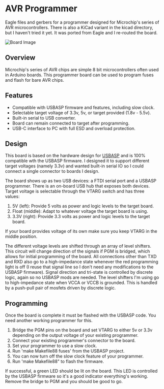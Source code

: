 # AVR Programmer
Eagle files and gerbers for a programmer designed for Microchip's series of AVR microcontrollers. There is also a KiCad variant in the kicad directory, but I haven't tried it yet.  It was ported from Eagle and I re-routed the board.

![Board Image](board.jpg)

## Overview
Microchip's series of AVR chips are simple 8 bit microcontrollers often used in Arduino boards. This programmer board can be used to program fuses and flash for bare AVR chips.

## Features

* Compatible with USBASP firmware and features, including slow clock.
* Selectable target voltage of 3.3v, 5v, or target provided (1.8v - 5.5v).
* Built-in serial to USB converter.
* Board can remain connected to target after programming.
* USB-C interface to PC with full ESD and overload protection.

## Design

This board is based on the hardware design for [USBASP](https://www.fischl.de/usbasp/) and is 100% compatible wth the USBASP firmware. I designed it to support different target voltages (namely 3.3v) and wanted built-in serial IO so I could connect a single connector to boards I design.

The board shows up as two USB devices: a FTDI serial port and a USBASP programmer.  There is an on-board USB hub that exposes both devices.  Target voltage is selectable through the VTARG switch and has three values:

1. 5V (left): Provide 5 volts as power and logic levels to the target board.
1. Float (middle): Adapt to whatever voltage the target board is using.
1. 3.3V (right): Provide 3.3 volts as power and logic levels to the target board.

If your board provides voltage of its own make sure you keep VTARG in the middle position.

The different voltage levels are shifted through an array of level shifters.  This circuit will change direction of the signals if PGM is bridged, which allows for initial programming of the board. All connections other than TXD and RXD also go to a high-impedance state whenever the red programming light is off (I reuse that signal line so I don't need any modifications to the USBASP firmware). Signal direction and tri-state is controlled by discrete logic, again so no USBASP mods are needed.  The level shifters I'm using go to high-impedance state when VCCA or VCCB is grounded.  This is handled by a push-pull pair of mosfets driven by discrete logic.

## Programming

Once the board is complete it must be flashed with the USBASP code. You need another working programmer for this.

1. Bridge the PGM pins on the board and set VTARG to either 5v or 3.3v depending on the output voltage of your existing programmer.
1. Connect your existing programmer's connector to the board.
1. Set your programmer to use a slow clock.
1. Run 'make Makefile88 fuses' from the USBASP project.
1. You can now turn off the slow clock feature of your programmer.
1. Run 'make Makefile88" to flash the firmware.

If successful, a green LED should be lit on the board. This LED is controlled by the USBASP firmware so it's a good indicator everything's working.  Remove the bridge to PGM and you should be good to go.

